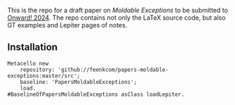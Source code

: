 This is the repo for a draft paper on *Moldable Exceptions* to be submitted to [Onward! 2024](https://2024.splashcon.org/track/splash-2024-Onward-papers#Call-for-Papers).
The repo contains not only the LaTeX source code, but also GT examples and Lepiter pages of notes.
## Installation```stMetacello new	repository: 'github://feenkcom/papers-moldable-exceptions:master/src';	baseline: 'PapersMoldableExceptions';	load.
#BaselineOfPapersMoldableExceptions asClass loadLepiter.```